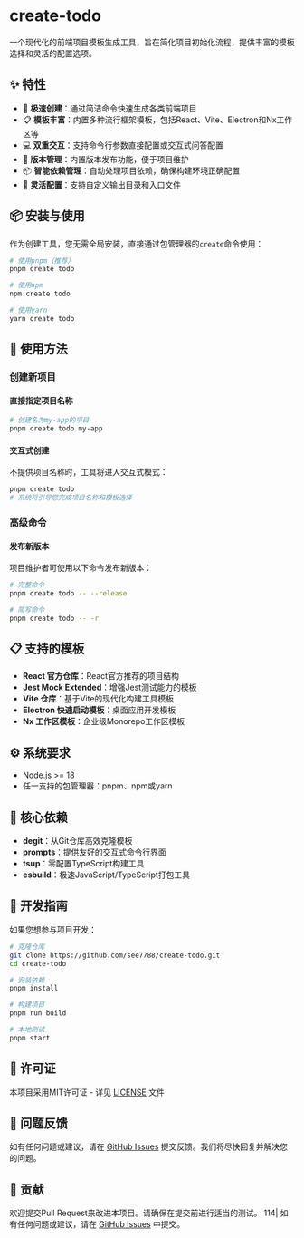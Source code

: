 # create-todo

一个现代化的前端项目模板生成工具，旨在简化项目初始化流程，提供丰富的模板选择和灵活的配置选项。

## ✨ 特性

- 🚀 **极速创建**：通过简洁命令快速生成各类前端项目
- 📋 **模板丰富**：内置多种流行框架模板，包括React、Vite、Electron和Nx工作区等
- 💻 **双重交互**：支持命令行参数直接配置或交互式问答配置
- 🔄 **版本管理**：内置版本发布功能，便于项目维护
- 📦 **智能依赖管理**：自动处理项目依赖，确保构建环境正确配置
- 🔧 **灵活配置**：支持自定义输出目录和入口文件

## 📦 安装与使用

作为创建工具，您无需全局安装，直接通过包管理器的`create`命令使用：

```bash
# 使用pnpm（推荐）
pnpm create todo

# 使用npm
npm create todo

# 使用yarn
yarn create todo
```

## 🔨 使用方法

### 创建新项目

#### 直接指定项目名称

```bash
# 创建名为my-app的项目
pnpm create todo my-app
```

#### 交互式创建

不提供项目名称时，工具将进入交互式模式：

```bash
pnpm create todo
# 系统将引导您完成项目名称和模板选择
```

### 高级命令

#### 发布新版本

项目维护者可使用以下命令发布新版本：

```bash
# 完整命令
pnpm create todo -- --release

# 简写命令
pnpm create todo -- -r
```

## 📋 支持的模板

- **React 官方仓库**：React官方推荐的项目结构
- **Jest Mock Extended**：增强Jest测试能力的模板
- **Vite 仓库**：基于Vite的现代化构建工具模板
- **Electron 快速启动模板**：桌面应用开发模板
- **Nx 工作区模板**：企业级Monorepo工作区模板

## ⚙️ 系统要求

- Node.js >= 18
- 任一支持的包管理器：pnpm、npm或yarn

## 🧩 核心依赖

- **degit**：从Git仓库高效克隆模板
- **prompts**：提供友好的交互式命令行界面
- **tsup**：零配置TypeScript构建工具
- **esbuild**：极速JavaScript/TypeScript打包工具

## 🚀 开发指南

如果您想参与项目开发：

```bash
# 克隆仓库
git clone https://github.com/see7788/create-todo.git
cd create-todo

# 安装依赖
pnpm install

# 构建项目
pnpm run build

# 本地测试
pnpm start
```

## 📄 许可证

本项目采用MIT许可证 - 详见 [LICENSE](LICENSE) 文件

## 🐛 问题反馈

如有任何问题或建议，请在 [GitHub Issues](https://github.com/see7788/create-todo/issues) 提交反馈。我们将尽快回复并解决您的问题。

## 🤝 贡献

欢迎提交Pull Request来改进本项目。请确保在提交前进行适当的测试。
114| 如有任何问题或建议，请在 [GitHub Issues](https://github.com/see7788/create-todo/issues) 中提交。